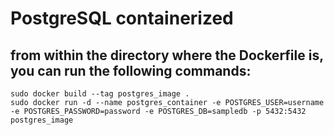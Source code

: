 # PostgreSQL containerized

## from within the directory where the Dockerfile is, you can run the following commands:

```
sudo docker build --tag postgres_image .
sudo docker run -d --name postgres_container -e POSTGRES_USER=username -e POSTGRES_PASSWORD=password -e POSTGRES_DB=sampledb -p 5432:5432 postgres_image
```
